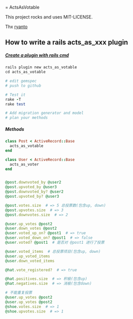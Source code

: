 = ActsAsVotable

This project rocks and uses MIT-LICENSE.

Thx [ryanto](https://github.com/ryanto/acts_as_votable)

## How to write a rails acts_as_xxx plugin

##### [Create a plugin with rails cmd](http://guides.rubyonrails.org/plugins.html)

```ruby
rails plugin new acts_as_votable
cd acts_as_votable

# edit gemspec
# push to github

# Test it
rake -T
rake test

# Add migration generator and model
# plan your methods
```

##### Methods

```ruby
class Post < ActiveRecord::Base
  acts_as_votable
end

class User < ActiveRecord::Base
  acts_as_voter
end


@post.downvoted_by @user2
@post.upvoted_by @user3
@post.downvoted_by? @user2
@post.upvoted_by? @user3

@post.votes.size  # => 5 总投票数(包含up, down)
@post.upvotes.size  # => 3
@post.downvotes.size  # => 2

@user.up_votes @post2
@user.down_votes @post2
@user.voted_up_on? @post1  # => true
@user.voted_down_on? @post1  # => false
@user.voted? @post1  # 是否对 @post1 进行了投票

@user.voted_items  # 总投票项目(包含up, down)
@user.up_voted_items
@user.down_voted_items

@hat.vote_registered?  # => true

@hat.positives.size  # => 积极(包含up)
@hat.negatives.size  # => 消极(包含down)

# 不能重复投票
@user.up_votes @post2
@user.up_votes @post2
@shoe.votes.size  # => 1
@shoe.upvotes.size  # => 1
```
